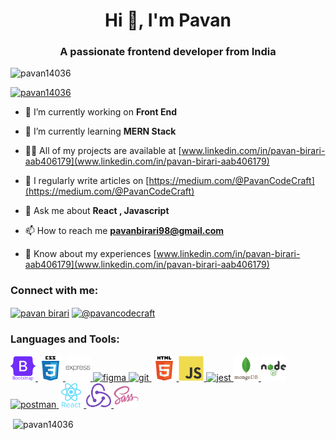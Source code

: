 <h1 align="center">Hi 👋, I'm Pavan</h1>
<h3 align="center">A passionate frontend developer from India</h3>

<p align="left"> <img src="https://komarev.com/ghpvc/?username=pavan14036&label=Profile%20views&color=0e75b6&style=flat" alt="pavan14036" /> </p>

<p align="left"> <a href="https://github.com/ryo-ma/github-profile-trophy"><img src="https://github-profile-trophy.vercel.app/?username=pavan14036" alt="pavan14036" /></a> </p>

- 🔭 I’m currently working on **Front End**

- 🌱 I’m currently learning **MERN Stack**

- 👨‍💻 All of my projects are available at [www.linkedin.com/in/pavan-birari-aab406179](www.linkedin.com/in/pavan-birari-aab406179)

- 📝 I regularly write articles on [https://medium.com/@PavanCodeCraft](https://medium.com/@PavanCodeCraft)

- 💬 Ask me about **React , Javascript**

- 📫 How to reach me **pavanbirari98@gmail.com**

- 📄 Know about my experiences [www.linkedin.com/in/pavan-birari-aab406179](www.linkedin.com/in/pavan-birari-aab406179)

<h3 align="left">Connect with me:</h3>
<p align="left">
<a href="https://linkedin.com/in/pavan birari" target="blank"><img align="center" src="https://raw.githubusercontent.com/Pavan14036/github-profile-readme-generator/master/src/images/icons/Social/linked-in-alt.svg" alt="pavan birari" height="30" width="40" /></a>
<a href="https://medium.com/@pavancodecraft" target="blank"><img align="center" src="https://raw.githubusercontent.com/Pavan14036/github-profile-readme-generator/master/src/images/icons/Social/medium.svg" alt="@pavancodecraft" height="30" width="40" /></a>
</p>

<h3 align="left">Languages and Tools:</h3>
<p align="left"> <a href="https://getbootstrap.com" target="_blank" rel="noreferrer"> <img src="https://raw.githubusercontent.com/devicons/devicon/master/icons/bootstrap/bootstrap-plain-wordmark.svg" alt="bootstrap" width="40" height="40"/> </a> <a href="https://www.w3schools.com/css/" target="_blank" rel="noreferrer"> <img src="https://raw.githubusercontent.com/devicons/devicon/master/icons/css3/css3-original-wordmark.svg" alt="css3" width="40" height="40"/> </a> <a href="https://expressjs.com" target="_blank" rel="noreferrer"> <img src="https://raw.githubusercontent.com/devicons/devicon/master/icons/express/express-original-wordmark.svg" alt="express" width="40" height="40"/> </a> <a href="https://www.figma.com/" target="_blank" rel="noreferrer"> <img src="https://www.vectorlogo.zone/logos/figma/figma-icon.svg" alt="figma" width="40" height="40"/> </a> <a href="https://git-scm.com/" target="_blank" rel="noreferrer"> <img src="https://www.vectorlogo.zone/logos/git-scm/git-scm-icon.svg" alt="git" width="40" height="40"/> </a> <a href="https://www.w3.org/html/" target="_blank" rel="noreferrer"> <img src="https://raw.githubusercontent.com/devicons/devicon/master/icons/html5/html5-original-wordmark.svg" alt="html5" width="40" height="40"/> </a> <a href="https://developer.mozilla.org/en-US/docs/Web/JavaScript" target="_blank" rel="noreferrer"> <img src="https://raw.githubusercontent.com/devicons/devicon/master/icons/javascript/javascript-original.svg" alt="javascript" width="40" height="40"/> </a> <a href="https://jestjs.io" target="_blank" rel="noreferrer"> <img src="https://www.vectorlogo.zone/logos/jestjsio/jestjsio-icon.svg" alt="jest" width="40" height="40"/> </a> <a href="https://www.mongodb.com/" target="_blank" rel="noreferrer"> <img src="https://raw.githubusercontent.com/devicons/devicon/master/icons/mongodb/mongodb-original-wordmark.svg" alt="mongodb" width="40" height="40"/> </a> <a href="https://nodejs.org" target="_blank" rel="noreferrer"> <img src="https://raw.githubusercontent.com/devicons/devicon/master/icons/nodejs/nodejs-original-wordmark.svg" alt="nodejs" width="40" height="40"/> </a> <a href="https://postman.com" target="_blank" rel="noreferrer"> <img src="https://www.vectorlogo.zone/logos/getpostman/getpostman-icon.svg" alt="postman" width="40" height="40"/> </a> <a href="https://reactjs.org/" target="_blank" rel="noreferrer"> <img src="https://raw.githubusercontent.com/devicons/devicon/master/icons/react/react-original-wordmark.svg" alt="react" width="40" height="40"/> </a> <a href="https://redux.js.org" target="_blank" rel="noreferrer"> <img src="https://raw.githubusercontent.com/devicons/devicon/master/icons/redux/redux-original.svg" alt="redux" width="40" height="40"/> </a> <a href="https://sass-lang.com" target="_blank" rel="noreferrer"> <img src="https://raw.githubusercontent.com/devicons/devicon/master/icons/sass/sass-original.svg" alt="sass" width="40" height="40"/> </a> </p>


<p>&nbsp;<img align="center" src="https://github-readme-stats.vercel.app/api?username=pavan14036&show_icons=true&locale=en" alt="pavan14036" /></p>
